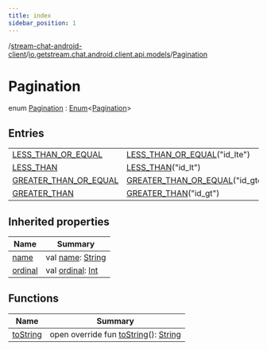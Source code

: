 ```yaml
---
title: index
sidebar_position: 1
---
```

/[stream-chat-android-client](../../index.md)/[io.getstream.chat.android.client.api.models](../index.md)/[Pagination](index.md)  
  
  
  
# Pagination  
enum [Pagination](index.md) : [Enum](https://kotlinlang.org/api/latest/jvm/stdlib/kotlin/-enum/index.html)&lt;[Pagination](index.md)&gt;   
  
## Entries  
  
| | |
|---|---|
| <a name="io.getstream.chat.android.client.api.models/Pagination.LESS_THAN_OR_EQUAL///PointingToDeclaration/"></a>[LESS_THAN_OR_EQUAL](LESS_THAN_OR_EQUAL/index.md)| <a name="io.getstream.chat.android.client.api.models/Pagination.LESS_THAN_OR_EQUAL///PointingToDeclaration/"></a>[LESS_THAN_OR_EQUAL](LESS_THAN_OR_EQUAL/index.md)("id_lte")|
| <a name="io.getstream.chat.android.client.api.models/Pagination.LESS_THAN///PointingToDeclaration/"></a>[LESS_THAN](LESS_THAN/index.md)| <a name="io.getstream.chat.android.client.api.models/Pagination.LESS_THAN///PointingToDeclaration/"></a>[LESS_THAN](LESS_THAN/index.md)("id_lt")|
| <a name="io.getstream.chat.android.client.api.models/Pagination.GREATER_THAN_OR_EQUAL///PointingToDeclaration/"></a>[GREATER_THAN_OR_EQUAL](GREATER_THAN_OR_EQUAL/index.md)| <a name="io.getstream.chat.android.client.api.models/Pagination.GREATER_THAN_OR_EQUAL///PointingToDeclaration/"></a>[GREATER_THAN_OR_EQUAL](GREATER_THAN_OR_EQUAL/index.md)("id_gte")|
| <a name="io.getstream.chat.android.client.api.models/Pagination.GREATER_THAN///PointingToDeclaration/"></a>[GREATER_THAN](GREATER_THAN/index.md)| <a name="io.getstream.chat.android.client.api.models/Pagination.GREATER_THAN///PointingToDeclaration/"></a>[GREATER_THAN](GREATER_THAN/index.md)("id_gt")|
  
  
## Inherited properties  
  
|  Name |  Summary | 
|---|---|
| <a name="io.getstream.chat.android.client.api.models/Pagination/name/#/PointingToDeclaration/"></a>[name](index.md#-708993440%2FProperties%2F-423410878)| <a name="io.getstream.chat.android.client.api.models/Pagination/name/#/PointingToDeclaration/"></a>val [name](index.md#-708993440%2FProperties%2F-423410878): [String](https://kotlinlang.org/api/latest/jvm/stdlib/kotlin/-string/index.html)|
| <a name="io.getstream.chat.android.client.api.models/Pagination/ordinal/#/PointingToDeclaration/"></a>[ordinal](index.md#499920094%2FProperties%2F-423410878)| <a name="io.getstream.chat.android.client.api.models/Pagination/ordinal/#/PointingToDeclaration/"></a>val [ordinal](index.md#499920094%2FProperties%2F-423410878): [Int](https://kotlinlang.org/api/latest/jvm/stdlib/kotlin/-int/index.html)|
  
  
## Functions  
  
|  Name |  Summary | 
|---|---|
| <a name="io.getstream.chat.android.client.api.models/Pagination/toString/#/PointingToDeclaration/"></a>[toString](toString.md)| <a name="io.getstream.chat.android.client.api.models/Pagination/toString/#/PointingToDeclaration/"></a>open override fun [toString](toString.md)(): [String](https://kotlinlang.org/api/latest/jvm/stdlib/kotlin/-string/index.html)|


